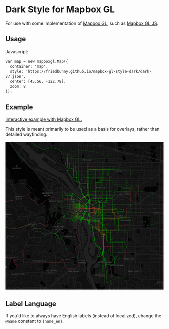 # Dark Style for Mapbox GL

For use with some implementation of [Mapbox GL](https://www.mapbox.com/mapbox-gl/), such as [Mapbox GL JS](https://github.com/mapbox/mapbox-gl-js/).

## Usage

Javascript:

```
var map = new mapboxgl.Map({
  container: 'map', 
  style: 'https://friedbunny.github.io/mapbox-gl-style-dark/dark-v7.json',
  center: [45.56, -122.78],
  zoom: 8
});
```

## Example

[Interactive example with Mapbox GL.](https://friedbunny.github.io/mapbox-gl-style-dark/example.html)

This style is meant primarily to be used as a basis for overlays, rather than detailed wayfinding.

![alt text](example.jpg "Rides overlayed on Portland, Oregon")

## Label Language

If you'd like to always have English labels (instead of localized), change the `@name` constant to `{name_en}`.
